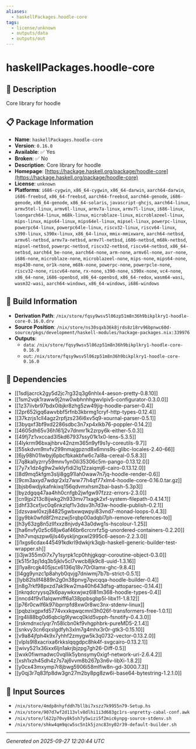 ```yaml
---
aliases:
  - haskellPackages.hoodle-core
tags:
  - license/unknown
  - outputs/data
  - outputs/out
---
```


# haskellPackages.hoodle-core

## 📝 Description

Core library for hoodle

## 📋 Package Information

- **Name**: `haskellPackages.hoodle-core`
- **Version**: `0.16.0`
- **Available**: ✅ Yes
- **Broken**: ✅ No
- **Description**: Core library for hoodle
- **Homepage**: [https://hackage.haskell.org/package/hoodle-core](https://hackage.haskell.org/package/hoodle-core)
- **License**: `unknown`
- **Platforms**: `i686-cygwin`, `x86_64-cygwin`, `x86_64-darwin`, `aarch64-darwin`, `i686-freebsd`, `x86_64-freebsd`, `aarch64-freebsd`, `aarch64-genode`, `i686-genode`, `x86_64-genode`, `x86_64-solaris`, `javascript-ghcjs`, `aarch64-linux`, `armv5tel-linux`, `armv6l-linux`, `armv7a-linux`, `armv7l-linux`, `i686-linux`, `loongarch64-linux`, `m68k-linux`, `microblaze-linux`, `microblazeel-linux`, `mips-linux`, `mips64-linux`, `mips64el-linux`, `mipsel-linux`, `powerpc-linux`, `powerpc64-linux`, `powerpc64le-linux`, `riscv32-linux`, `riscv64-linux`, `s390-linux`, `s390x-linux`, `x86_64-linux`, `mmix-mmixware`, `aarch64-netbsd`, `armv6l-netbsd`, `armv7a-netbsd`, `armv7l-netbsd`, `i686-netbsd`, `m68k-netbsd`, `mipsel-netbsd`, `powerpc-netbsd`, `riscv32-netbsd`, `riscv64-netbsd`, `x86_64-netbsd`, `aarch64_be-none`, `aarch64-none`, `arm-none`, `armv6l-none`, `avr-none`, `i686-none`, `microblaze-none`, `microblazeel-none`, `mips-none`, `mips64-none`, `msp430-none`, `or1k-none`, `m68k-none`, `powerpc-none`, `powerpcle-none`, `riscv32-none`, `riscv64-none`, `rx-none`, `s390-none`, `s390x-none`, `vc4-none`, `x86_64-none`, `i686-openbsd`, `x86_64-openbsd`, `x86_64-redox`, `wasm64-wasi`, `wasm32-wasi`, `aarch64-windows`, `x86_64-windows`, `i686-windows`

## 🔧 Build Information

- **Derivation Path**: `/nix/store/fqsy9wsv5l06zp51m8n36h9bikplkry1-hoodle-core-0.16.0.drv`
- **Source Position**: `/nix/store/ns30sqxb36k8jrds8z18rv96bpnwc60d-source/pkgs/development/haskell-modules/hackage-packages.nix:339976`
- **Outputs**:
  - `data`:  `/nix/store/fqsy9wsv5l06zp51m8n36h9bikplkry1-hoodle-core-0.16.0`
  - `out`:  `/nix/store/fqsy9wsv5l06zp51m8n36h9bikplkry1-hoodle-core-0.16.0`

## 🔗 Dependencies

- [[1sdljacrck2gy5d2jc7rg32q3g6nhlx4-aeson-pretty-0.8.10]]
- [[1sm2vqk1raww9j2nw0wbhnhhgwvlpiv5-configurator-0.3.0.0]]
- [[1z37iivbr97bdx0ibjkr8zhg5zw49jig-hoodle-parser-0.4]]
- [[2pr652igq6awvbbf5rfnb3kbrmg1cryf-http-types-0.12.4]]
- [[37kzrjs1cll4agz2rpfjzs236i6xv5q9-xournal-parser-0.5.1]]
- [[3byqxf3bf9xd2286sdbc3n7xp4xlkb76-poppler-0.14.2]]
- [[4605dh65v36h161j2v7dnmr1k2zrpy6k-either-5.0.3]]
- [[49fj7z1vxccad3l5kd67937ssy01k1x0-lens-5.3.5]]
- [[4lykrm96bxajhbrv42nzm365n9yf9s1y-coreutils-9.7]]
- [[55skdvm9nvfv299nmajgpznd8x6mns9s-glibc-locales-2.40-66]]
- [[6jy98h01lwbyj6pbcfbkakbfw6c7al8a-cereal-0.5.8.3]]
- [[7q8kallyzrry59mnv1yn0ili35306c5m-pango-0.13.12.0]]
- [[7y7x1dz4g9w2wklyfidi2lq12zaiqmj6-cairo-0.13.12.0]]
- [[8d9mq5kfgm3slji8gg91lah0waw7n7jq-hoodle-render-0.6]]
- [[9cm3axyd7wdqr2xlz7ww77h4qf77xlm4-hoodle-core-0.16.0.tar.gz]]
- [[bjsb6wdjykafnkixq156qdvmxhsm2bai-bash-5.3p3]]
- [[byzdgqq47aa4hh0cnfgb2jwfgw97fzzz-errors-2.3.0]]
- [[cn9jpi213c8ijwkg2h933mv71xagk2xf-system-filepath-0.4.14.1]]
- [[dhf33cxfjvc0q6nkzlqf1v3dsv3h7d3w-hoodle-publish-0.2.1]]
- [[dzsvawl0xzj84825gwbxwqwpyi83vnd7-monad-loops-0.4.3]]
- [[gy9bk0wfd8f2mzzwj5rqbp00adqbl7ph-remove-references-to]]
- [[h3y63zg8n5zllfxxz8njvdy43a0dwg1s-hscolour-1.25]]
- [[ha6nvfy0z5c68jw6af46br6crcnrfz5g-unordered-containers-0.2.20]]
- [[hh7vnqszpw6jls46yskljngxwl2995c6-aeson-2.2.3.0]]
- [[i1xgs6cdax445491kdkrl9dwkjrk3qjb-haskell-generic-builder-test-wrapper.sh]]
- [[i3jw355m0i7x7y1syrpk1cp0hhjgkqqr-coroutine-object-0.3.0]]
- [[k515r3pj1dq3b5jklv5cl7vwcb8jk9c8-uuid-1.3.16]]
- [[l1ya8rcgk405jscx6136q18v70r0lamx-ghc-9.8.4]]
- [[l4gg9ynzc1p8ahyb0qvjg7dniwmj7b7b-strict-0.5.1]]
- [[lyb82lsllf4889n2g0n38pnvg7qvcqqa-hoodle-builder-0.4]]
- [[n8g7rkf98pxzd7ak9kw2ma40h643dfsg-attoparsec-0.14.4]]
- [[nkrqdcryysq2k6paywkxwjwz6l81m368-hoodle-types-0.4]]
- [[nncd4f9vl1alqwmiff6a138ppbsgbp5l-libx11-1.8.12]]
- [[p76r0cwlf6k97ibprrpfd8xw0r8wc3nx-stdenv-linux]]
- [[pqbzixgpxfd5774vxxkqwqcmnl3h026f-transformers-free-1.0.1]]
- [[rg4li88bg0d6qbclg9lywcq0kld5vpph-fsnotify-0.4.3.0]]
- [[rskmdnxclyqr7n58lcbn0kf9vhgphbrk-pureMD5-2.1.4]]
- [[snkvy3cn6qxslgdfyh3xlm7g4mhx3r0r-gtk3-0.15.10]]
- [[v9a84jfph4k9x7yhhf2zmygw5k3q0732-vector-0.13.2.0]]
- [[vlpls9l8xacrixa6rkkslqqgdpc8hk4f-svgcairo-0.13.2.1]]
- [[wivy521x36ixx6ljn1akrjbjzpg7gh26-Diff-0.5]]
- [[wxk0fiwmadwc0vqllik5ybnsymy0xigf-network-uri-2.6.4.2]]
- [[xsh1xzh45dh4z7s7aj6vvm8b267p3n6v-libXi-1.8.2]]
- [[y0cx43mxymp7r8jbwg5906i58mlfiw8n-gd-3000.7.3]]
- [[y0qj3r7q83fp8dw3gn27m2by8pg8zw6i-base64-bytestring-1.2.1.0]]

## 📁 Input Sources

- `/nix/store/4mdp8nhyfddh7bllbi7xszz7k9955n79-Setup.hs`
- `/nix/store/907d7wf2d113vlv8dlhi1i3d683gc1rs-unpretty-cabal-conf.awk`
- `/nix/store/l622p70vy8k5sh7y5wizi5f2mic6ynpg-source-stdenv.sh`
- `/nix/store/shkw4qm9qcw5sc5n1k5jznc83ny02r39-default-builder.sh`

---
*Generated on 2025-09-27 12:20:44 UTC*
